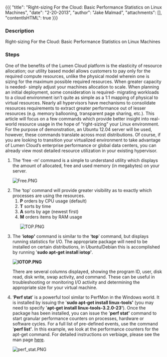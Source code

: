 {{{
  "title": "Right-sizing For the Cloud: Basic Performance Statistics on Linux Machines",
  "date": "2-20-2013",
  "author": "Jake Malmad",
  "attachments": [],
  "contentIsHTML": true
}}}

<h3>Description</h3>
<p>Right-sizing For the Cloud: Basic Performance Statistics on Linux Machines</p>
<h3>Steps</h3>

<p>One of the benefits of the Lumen Cloud platform is the elasticity of resource allocation; our utility based model allows customers to pay only for the required compute resources, unlike the physical model wherein one is sizing for the maximum possible required resources. When greater capacity is needed- simply adjust your machines allocation to scale. When planning an initial deployment, some consideration is required- migrating workloads to a cloud environment isn’t quite as simple as a 1:1 mapping of physical to virtual resources. Nearly all hypervisors have mechanisms to consolidate resources requirements to extract greater performance out of lesser resources (e.g. memory ballooning, transparent page sharing, etc.). This article will focus on a few commands which provide better insight into real-world resource usage in the hope of “right-sizing” your Linux environment. For the purpose of demonstration, an Ubuntu 12.04 server will be used, however, these commands translate across most distributions. Of course, if you are looking to transition your virtualized environment to take advantage of Lumen Cloud’s enterprise performance or global data centers, you can already view most detailed resource utilization in your existing hypervisor.</p>

<ol>
  <li>The ‘free -m’ command is a simple to understand utility which displays the amount of allocated, free and used memory (in megabytes) on your server.</p>
<p><img src="https://t3n.zendesk.com/attachments/token/8tddwlkpixqbb5t/?name=Free.PNG" alt="Free.PNG" />
</p>
  </li>
  <li>The ‘top’ command will provide greater visibility as to exactly which processes are using the resources.
  <ol>
    <li><strong>P</strong> orders by CPU usage (default)</li>
    <li><strong>T</strong> sorts by time</li>
    <li><strong>A</strong> sorts by age (newest first)</li>
    <li><strong>M</strong> orders items by RAM usage
    <p><img src="https://t3n.zendesk.com/attachments/token/bkngblgwbwvuxa0/?name=TOP.PNG" alt="TOP.PNG" />
    </p></li>
  </ol>
  </li>
  <li>The ‘<strong>iotop'</strong> command is similar to the ‘<strong>top</strong>’ command, but displays running statistics for I/O. The appropriate package will need to be installed on certain distributions, in Ubuntu/Debian
  this is accomplished by running '<strong>sudo apt-get install iotop'</strong>.</p>
<p><strong><img src="https://t3n.zendesk.com/attachments/token/nwkmy4wj12ac6ih/?name=IOTOP.PNG" alt="IOTOP.PNG" /></strong>
</p>
<p>There are several columns displayed, showing the program ID, user, disk read, disk write, swap activity, and command. These can be useful in troubleshooting or monitoring I/O activity and determining the appropriate size for your virtual machine.</p>
  </li>
  <li>‘<strong>Perf stat</strong>’ is a powerful tool similar to PerfMon in the Windows world. It is installed by issuing the '<strong>sudo apt-get install linux-tools'</strong> (you may need to specify '<strong>apt-get install linux-tools-3.2.0-23'</strong>).
  Once the package has been installed, you can issue the '<strong>perf stat'</strong> command to start granular performance counters on processes, hardware or software cycles. For a full list of pre-defined events, use the command '<strong>perf list'</strong>.
  In this example, we look at the performance counters for the apt-get command. For detailed instructions on verbiage, please see the man page <a href="http://manpages.ubuntu.com/manpages/lucid/man1/perf-stat.1.html">here</a>.</p>
<p><img src="https://t3n.zendesk.com/attachments/token/nzrvaxynbo9pdyo/?name=perf+stat.PNG" alt="perf_stat.PNG" />
</p>
  </li>
</ol>
